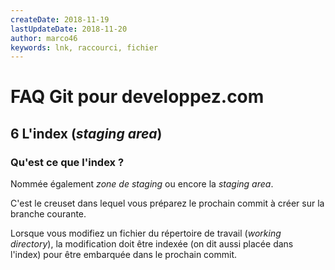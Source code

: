 ```yaml
---
createDate: 2018-11-19
lastUpdateDate: 2018-11-20
author: marco46
keywords: lnk, raccourci, fichier
---
```


# FAQ Git pour developpez.com

## 6 L'index (*staging area*)

### Qu'est ce que l'index ?

Nommée également *zone de staging* ou encore la *staging area*.

C'est le creuset dans lequel vous préparez le prochain commit à créer sur la branche courante.

Lorsque vous modifiez un fichier du répertoire de travail (*working directory*), la modification doit être indexée (on dit aussi placée dans l'index) pour être embarquée dans le prochain commit.
